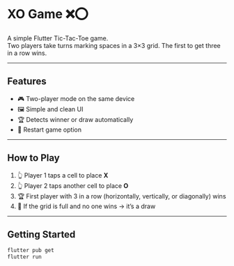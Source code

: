 # XO Game ❌⭕  

A simple Flutter Tic-Tac-Toe game.  
Two players take turns marking spaces in a 3×3 grid. The first to get three in a row wins.

---

## Features
- 🎮 Two-player mode on the same device  
- 🖼️ Simple and clean UI  
- 🏆 Detects winner or draw automatically  
- 🔄 Restart game option  

---

## How to Play
1. 👆 Player 1 taps a cell to place **X**  
2. 👆 Player 2 taps another cell to place **O**  
3. 🏆 First player with 3 in a row (horizontally, vertically, or diagonally) wins  
4. 🤝 If the grid is full and no one wins → it’s a draw  

---

## Getting Started
```bash
flutter pub get
flutter run

